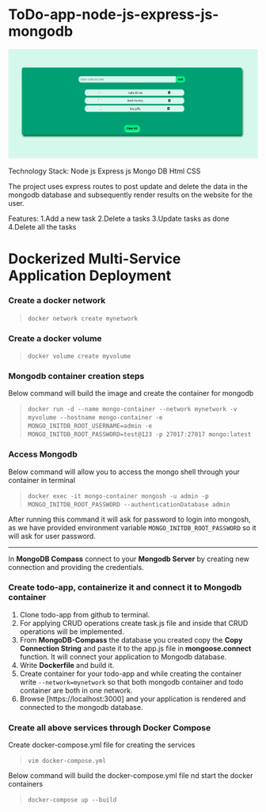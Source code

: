 # ToDo-app-node-js-express-js-mongodb

![](screenshots/wallpaper.png)

Technology Stack:
Node js
Express js
Mongo DB
Html
CSS

The project uses express routes to post update and delete the data in the mongodb database and subsequently render results on the website for the user.

Features:
1.Add a new task
2.Delete a tasks
3.Update tasks as done
4.Delete all the tasks

# Dockerized Multi-Service Application Deployment

### Create a docker network

> `docker network create mynetwork`

### Create a docker volume

> `docker volume create myvolume`

### Mongodb container creation steps

Below command will build the image and create the container for mongodb

> `docker run -d --name mongo-container --network mynetwork -v myvolume --hostname mongo-container -e MONGO_INITDB_ROOT_USERNAME=admin -e MONGO_INITDB_ROOT_PASSWORD=test@123 -p 27017:27017 mongo:latest`

### Access Mongodb

Below command will allow you to access the mongo shell through your container in terminal

> `docker exec -it mongo-container mongosh -u admin -p MONGO_INITDB_ROOT_PASSWORD --authenticationDatabase admin`

After running this command it will ask for password to login into mongosh, as we have provided environment variable `MONGO_INITDB_ROOT_PASSWORD` so it will ask for user password.

---

In **MongoDB Compass** connect to your **Mongodb Server** by creating new connection and providing the credentials.

### Create todo-app, containerize it and connect it to Mongodb container

1. Clone todo-app from github to terminal.
2. For applying CRUD operations create task.js file and inside that CRUD operations will be implemented.
3. From **MongoDB-Compass** the database you created copy the **Copy Connection String** and paste it to the app.js file in **mongoose.connect** function. It will connect your application to Mongodb database.
4. Write **Dockerfile** and build it.
5. Create container for your todo-app and while creating the container write `--network=mynetwork` so that both mongodb container and todo container are both in one network.
6. Browse [https://localhost:3000] and your application is rendered and connected to the mongodb database.

### Create all above services through Docker Compose

Create docker-compose.yml file for creating the services
> `vim docker-compose.yml`

Below command will build the docker-compose.yml file nd start the docker containers
> `docker-compose up --build`
